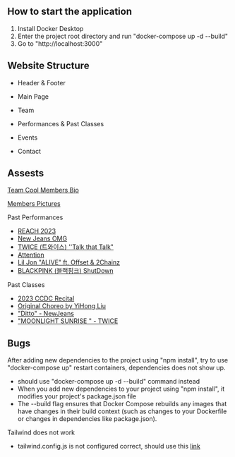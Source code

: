 ## How to start the application

1. Install Docker Desktop
2. Enter the project root directory and run "docker-compose up -d --build"
3. Go to "http://localhost:3000"

## Website Structure

- Header & Footer

- Main Page

- Team

- Performances & Past Classes

- Events

- Contact

## Assests

[Team Cool Members Bio](https://docs.google.com/spreadsheets/d/1hc4pCpTPSeSfhhpOfx_QUp473Pjtu0hQKs0hZIrGRrE/edit?usp=sharing)

[Members Pictures](https://drive.google.com/drive/folders/1PJsJJzpfdbaGrp6xYVPbLjbJ_-DMwwZJ)

Past Performances

- [REACH 2023](https://www.youtube.com/watch?v=z1yt9heh8zA)
- [New Jeans OMG](https://www.youtube.com/watch?v=P46FPSGg_wY)
- [TWICE (트와이스) ''Talk that Talk"](https://www.youtube.com/watch?v=q_ls6QFjI7k)
- [Attention](https://www.youtube.com/@casuallycooldance9736/videos)
- [Lil Jon "ALIVE" ft. Offset & 2Chainz](https://www.youtube.com/watch?v=D_Ijr8iD6VI)
- [BLACKPINK (블랙핑크) ShutDown](https://www.youtube.com/watch?v=0R1X41eIAyE)

Past Classes

- [2023 CCDC Recital](https://www.instagram.com/reel/Cq19sOmsxNe/?utm_source=ig_web_copy_link&igshid=MzRlODBiNWFlZA==)
- [Original Choreo by YiHong Liu](https://www.instagram.com/p/Cke4chTPD9L/)
- ["Ditto" - NewJeans](https://www.youtube.com/watch?v=veorxMADmxY)
- ["MOONLIGHT SUNRISE " - TWICE](https://www.youtube.com/watch?v=G4sA_d-5YJg)

## Bugs

After adding new dependencies to the project using "npm install", try to use "docker-compose up" restart containers, dependencies does not show up.

- should use "docker-compose up -d --build" command instead
- When you add new dependencies to your project using "npm install", it modifies your project's package.json file
- The --build flag ensures that Docker Compose rebuilds any images that have changes in their build context (such as changes to your Dockerfile or changes in dependencies like package.json).

Tailwind does not work

- tailwind.config.js is not configured correct, should use this [link](https://tailwindcss.com/docs/guides/create-react-app)
